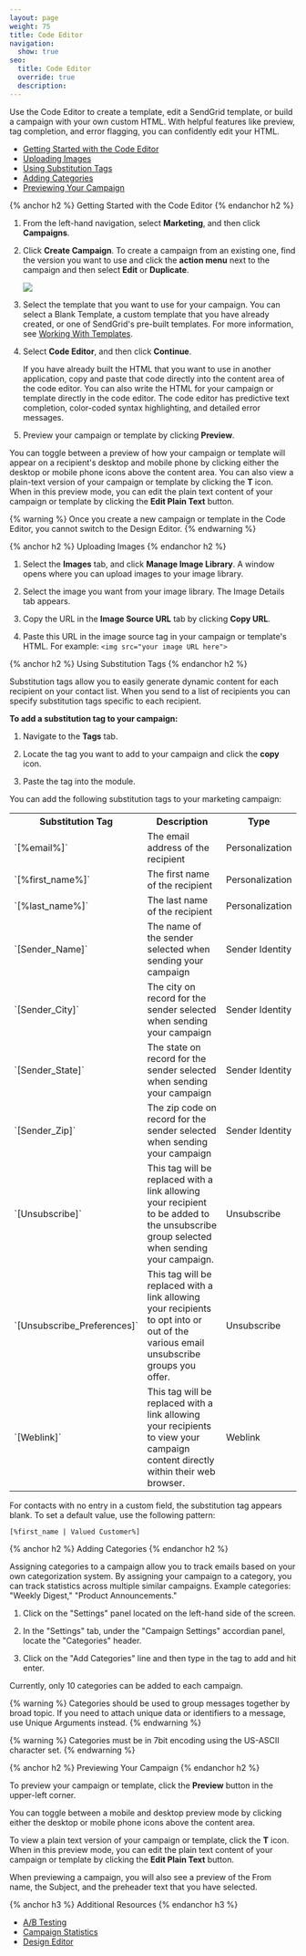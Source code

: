 ```yaml
---
layout: page
weight: 75
title: Code Editor
navigation:
  show: true
seo:
  title: Code Editor
  override: true
  description:
---
```


Use the Code Editor to create a template, edit a SendGrid template, or build a campaign with your own custom HTML. With helpful features like preview, tag completion, and error flagging, you can confidently edit your HTML.

* [Getting Started with the Code Editor](#-Getting-Started-with-the-Code-Editor)
* [Uploading Images](#-Uploading-Images)
* [Using Substitution Tags](#-Using-Substitution-Tags)
* [Adding Categories](#-Adding-Categories)
* [Previewing Your Campaign](#-Previewing-Your-Campaign)


{% anchor h2 %}
Getting Started with the Code Editor
{% endanchor h2 %}

1. From the left-hand navigation, select **Marketing**, and then click **Campaigns**. 

1. Click **Create Campaign**. To create a campaign from an existing one, find the version you want to use and click the **action menu** next to the campaign and then select **Edit** or **Duplicate**.

   ![]({{root_url}}/images/duplicate_campaign.png)

1. Select the template that you want to use for your campaign. You can select a Blank Template, a custom template that you have already created, or one of SendGrid's pre-built templates. For more information, see [Working With Templates](https://sendgrid.com/docs/User_Guide/Marketing_Campaigns/templates.html).

1. Select **Code Editor**, and then click **Continue**.

    If you have already built the HTML that you want to use in another application, copy and paste that code directly into the     content area of the code editor. You can also write the HTML for your campaign or template directly in the code editor.      The code editor has predictive text completion, color-coded syntax highlighting, and detailed error messages.

1. Preview your campaign or template by clicking **Preview**.

You can toggle between a preview of how your campaign or template will appear on a recipient's desktop and mobile phone by clicking either the desktop or mobile phone icons above the content area. You can also view a plain-text version of your campaign or template by clicking the **T** icon. When in this preview mode, you can edit the plain text content of your campaign or template by clicking the **Edit Plain Text** button.

{% warning %}
Once you create a new campaign or template in the Code Editor, you cannot switch to the Design Editor.
{% endwarning %}

{% anchor h2 %}
Uploading Images
{% endanchor h2 %}

1. Select the **Images** tab, and click **Manage Image Library**. A window opens where you can upload images to your image library. 

1. Select the image you want from your image library. The Image Details tab appears. 

1. Copy the URL in the **Image Source URL** tab by clicking **Copy URL**. 

1. Paste this URL in the image source tag in your campaign or template's HTML. For example: `<img src="your image URL here">`

{% anchor h2 %}
Using Substitution Tags
{% endanchor h2 %}

Substitution tags allow you to easily generate dynamic content for each recipient on your contact list. When you send to a list of recipients you can specify substitution tags specific to each recipient.

**To add a substitution tag to your campaign:**

1. Navigate to the **Tags** tab. 

1. Locate the tag you want to add to your campaign and click the **copy** icon.

1. Paste the tag into the module.

You can add the following substitution tags to your marketing campaign:

 <table class="table" style="table-layout:fixed">
  <tr>
    <th>Substitution Tag</th>
    <th>Description</th>
    <th>Type</th>
  </tr>
  <tr>
    <td>`[%email%]`</td>
    <td>The email address of the recipient</td>
    <td>Personalization</td>
  </tr>
  <tr>
    <td>`[%first_name%]`</td>
    <td>The first name of the recipient</td>
    <td>Personalization</td>
  </tr>
  <tr>
    <td>`[%last_name%]`</td>
    <td>The last name of the recipient</td>
    <td>Personalization</td>
  </tr>
  <tr>
    <td>`[Sender_Name]`</td>
    <td>The name of the sender selected when sending your campaign</td>
    <td>Sender Identity</td>
  </tr>
  <tr>
    <td>`[Sender_City]`</td>
    <td>The city on record for the sender selected when sending your campaign</td>
    <td>Sender Identity</td>
  </tr>
  <tr>
    <td>`[Sender_State]`</td>
    <td>The state on record for the sender selected when sending your campaign</td>
    <td>Sender Identity</td>
  </tr>
  <tr>
    <td>`[Sender_Zip]`</td>
    <td>The zip code on record for the sender selected when sending your campaign</td>
    <td>Sender Identity</td>
  </tr>
  <tr>
    <td>`[Unsubscribe]`</td>
    <td>This tag will be replaced with a link allowing your recipient to be added to the unsubscribe group selected when sending your campaign.</td>
    <td>Unsubscribe</td>
  </tr>
  <tr>
    <td>`[Unsubscribe_Preferences]`</td>
    <td>This tag will be replaced with a link allowing your recipients to opt into or out of the various email unsubscribe groups you offer.</td>
    <td>Unsubscribe</td>
  </tr>
  <tr>
    <td>`[Weblink]`</td>
    <td>This tag will be replaced with a link allowing your recipients to view your campaign content directly within their web browser.</td>
    <td>Weblink</td>
  </tr>
</table>

For contacts with no entry in a custom field, the substitution tag appears blank. To set a default value, use the following pattern:

`[%first_name | Valued Customer%]`

{% anchor h2 %}
Adding Categories
{% endanchor h2 %}

Assigning categories to a campaign allow you to track emails based on your own categorization system. By assigning your campaign to a category, you can track statistics across multiple similar campaigns. Example categories: "Weekly Digest," "Product Announcements."

1. Click on the "Settings" panel located on the left-hand side of the screen.

1. In the "Settings" tab, under the "Campaign Settings" accordian panel, locate the "Categories" header.

1. Click on the "Add Categories" line and then type in the tag to add and hit enter.

Currently, only 10 categories can be added to each campaign.

{% warning %}
Categories should be used to group messages together by broad topic. If you need to attach unique data or identifiers to a message, use Unique Arguments instead.
{% endwarning %}

{% warning %}
Categories must be in 7bit encoding using the US-ASCII character set.
{% endwarning %}

{% anchor h2 %}
Previewing Your Campaign
{% endanchor h2 %}

To preview your campaign or template, click the **Preview** button in the upper-left corner.

You can toggle between a mobile and desktop preview mode by clicking either the desktop or mobile phone icons above the content area.

To view a plain text version of your campaign or template, click the **T** icon. When in this preview mode, you can edit the plain text content of your campaign or template by clicking the **Edit Plain Text** button.


When previewing a campaign, you will also see a preview of the From name, the Subject, and the preheader text that you have selected.

{% anchor h3 %}
Additional Resources
{% endanchor h3 %}

- [A/B Testing](https://sendgrid.com/docs/User_Guide/Marketing_Campaigns/a_b_testing.html)
- [Campaign Statistics](https://sendgrid.com/docs/User_Guide/Marketing_Campaigns/campaign_stats.html)
- [Design Editor](https://sendgrid.com/docs/User_Guide/Marketing_Campaigns/design_editor.html)
